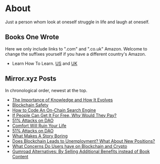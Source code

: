 # About

Just a person whom look at oneself struggle in life and laugh at oneself. 

## Books One Wrote
Here we only include links to ".com" and ".co.uk" Amazon. Welcome to change the suffixes yourself if you have a different country's Amazon. 

- Learn How To Learn. [US](https://www.amazon.com/dp/B0B1Z1JRZ6) and [UK](https://www.amazon.co.uk/dp/B0B1Z1JRZ6)

## Mirror.xyz Posts
In chronological order, newest at the top. 

- [The Importance of Knowledge and How It Evolves](https://mirror.xyz/0xa32e05D545FEc9cADb46BEB0839E3Ac0A9E39d9B/YIB4whA1SANWAhBOcH53lPWg6Qo2VaAd44rNDQ01Vho)
- [Blockchain Safety](https://mirror.xyz/0xa32e05D545FEc9cADb46BEB0839E3Ac0A9E39d9B/IpY43h3SlgdEO4r99SiJw4UgbhEesPhcoFyeYc7hgmM)
- [How to Code An On-Chain Search Engine](https://mirror.xyz/0xa32e05D545FEc9cADb46BEB0839E3Ac0A9E39d9B/4N_KpWccWPNW7TNHqkmYSHIcvAO6svd9erpCEvLlAkI)
- [If People Can Get It For Free, Why Would They Pay?](https://mirror.xyz/0xa32e05D545FEc9cADb46BEB0839E3Ac0A9E39d9B/DINkKzhEwZq7yaW8fhp7k5pUWxHs1w5VYES71EkEjRQ)
- [51% Attacks on DAO](https://mirror.xyz/0xa32e05D545FEc9cADb46BEB0839E3Ac0A9E39d9B/Yp_vAfOyzAva4i4xcLM8ibBVtfJX8_gelv50tC0BXzo)
- [Comfort Will Ruin Your Life](https://mirror.xyz/0xa32e05D545FEc9cADb46BEB0839E3Ac0A9E39d9B/u8hgiQR_H9JtyTnF0BbCmLaeIJZc11fvR0BifXCkOPE)
- [51% Attacks on DAO](https://mirror.xyz/0xa32e05D545FEc9cADb46BEB0839E3Ac0A9E39d9B/Yp_vAfOyzAva4i4xcLM8ibBVtfJX8_gelv50tC0BXzo)
- [What Makes A Story Boring](https://mirror.xyz/0xa32e05D545FEc9cADb46BEB0839E3Ac0A9E39d9B/tY8YRl4plQlG4EJS4sCjcBGZqhpuBA88Xbt1lpvAlOg)
- [Does Blockchain Leads to Unemployment? What About New Positions?](https://mirror.xyz/0xa32e05D545FEc9cADb46BEB0839E3Ac0A9E39d9B/9EihAciSTv7Rp8HqMCZ4U1pHpU6J7lyl-TV9axKYNnY)
- [What Concerns Do Users have on Blockchain and Crypto](https://mirror.xyz/0xa32e05D545FEc9cADb46BEB0839E3Ac0A9E39d9B/w8MStA6gTkA-o4fme-eaqlTYBTNnW51f1cQhfqCOiDc)
- [Gumroad Alternatives: By Selling Additional Benefits instead of Book Content](https://mirror.xyz/0xa32e05D545FEc9cADb46BEB0839E3Ac0A9E39d9B/grXD3uOAppZJYPcysEumtSlZVI366O9L2qEaVZMGgQw)
